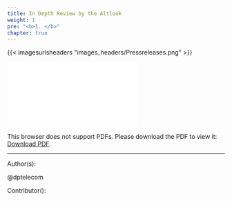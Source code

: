 ```yaml
---
title: In Depth Review by the Altlook
weight: 1
pre: "<b>1. </b>"
chapter: true
---
```

{{< imagesurlsheaders "images_headers/Pressreleases.png"  >}}



<object data="/images/cloud/PIRL_-_In_Depth_Review.pdf" type="application/pdf" width="1400px" height="1400px">
    <embed src="/images/cloud/PIRL_-_In_Depth_Review.pdf">
        <p>This browser does not support PDFs. Please download the PDF to view it: <a href="/images/cloud/PIRL_-_In_Depth_Review.pdf">Download PDF</a>.</p>
    </embed>
</object>






---
Author(s):  


@dptelecom

Contributor():
